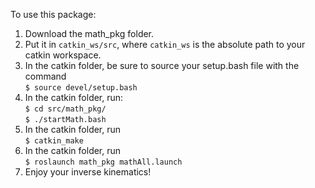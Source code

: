To use this package:
1) Download the math_pkg folder.
2) Put it in ```catkin_ws/src```, where ```catkin_ws``` is the absolute path to your catkin workspace.
3) In the catkin folder, be sure to source your setup.bash file with the command  
```$ source devel/setup.bash```  
4) In the catkin folder, run:  
```$ cd src/math_pkg/```  
```$ ./startMath.bash```  
5) In the catkin folder, run  
```$ catkin_make```  
6) In the catkin folder, run  
```$ roslaunch math_pkg mathAll.launch```  
7) Enjoy your inverse kinematics!